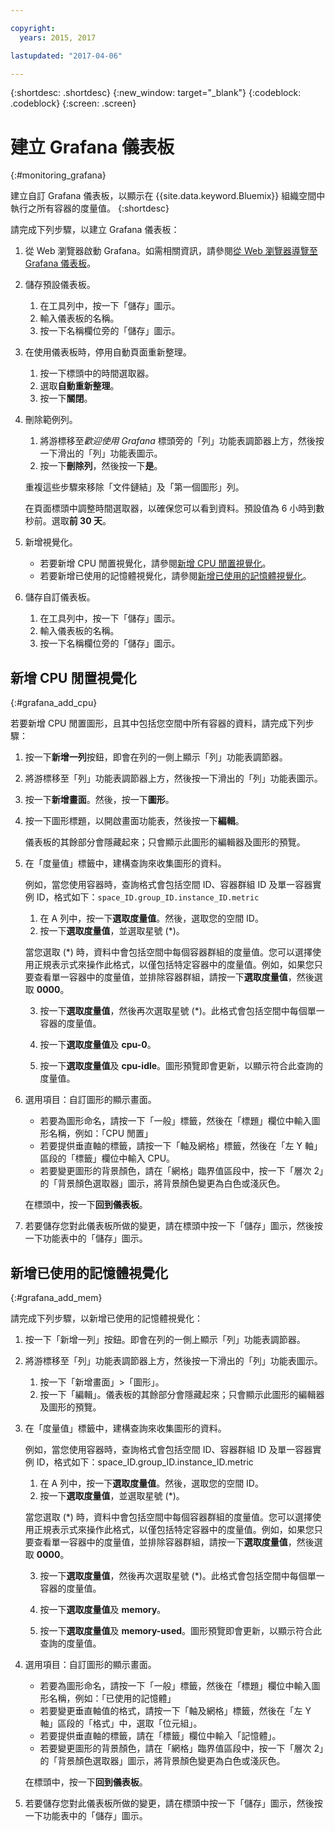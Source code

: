 ```yaml
---

copyright:
  years: 2015, 2017

lastupdated: "2017-04-06"

---
```



{:shortdesc: .shortdesc}
{:new_window: target="_blank"}
{:codeblock: .codeblock}
{:screen: .screen}

# 建立 Grafana 儀表板
{:#monitoring_grafana}

建立自訂 Grafana 儀表板，以顯示在 {{site.data.keyword.Bluemix}} 組織空間中執行之所有容器的度量值。
{:shortdesc}

請完成下列步驟，以建立 Grafana 儀表板：

1. 從 Web 瀏覽器啟動 Grafana。如需相關資訊，請參閱[從 Web 瀏覽器導覽至 Grafana 儀表板](monitoring_analyzing_metrics_grafana.html#launch_grafana_from_browser)。

2. 儲存預設儀表板。

    1. 在工具列中，按一下「儲存」圖示。
    2. 輸入儀表板的名稱。
    3. 按一下名稱欄位旁的「儲存」圖示。
   
3. 在使用儀表板時，停用自動頁面重新整理。 

    1. 按一下標頭中的時間選取器。
    2. 選取**自動重新整理**。
    3. 按一下**關閉**。
 
 5. 刪除範例列。
 
     1. 將游標移至*歡迎使用 Grafana* 標頭旁的「列」功能表調節器上方，然後按一下滑出的「列」功能表圖示。
     2. 按一下**刪除列**，然後按一下**是**。
     
     重複這些步驟來移除「文件鏈結」及「第一個圖形」列。 
     
     在頁面標頭中調整時間選取器，以確保您可以看到資料。預設值為 6 小時到數秒前。選取**前 30 天**。
     
6. 新增視覺化。

    * 若要新增 CPU 閒置視覺化，請參閱[新增 CPU 閒置視覺化](monitoring_grafana.html#grafana_add_cpu)。
    * 若要新增已使用的記憶體視覺化，請參閱[新增已使用的記憶體視覺化](monitoring_grafana.html#grafana_add_mem)。
        
7. 儲存自訂儀表板。

    1. 在工具列中，按一下「儲存」圖示。
    2. 輸入儀表板的名稱。
    3. 按一下名稱欄位旁的「儲存」圖示。
    

## 新增 CPU 閒置視覺化
{:#grafana_add_cpu}

若要新增 CPU 閒置圖形，且其中包括您空間中所有容器的資料，請完成下列步驟：

1. 按一下**新增一列**按鈕，即會在列的一側上顯示「列」功能表調節器。
    
2. 將游標移至「列」功能表調節器上方，然後按一下滑出的「列」功能表圖示。

3. 按一下**新增畫面**。然後，按一下**圖形**。

4. 按一下圖形標題，以開啟畫面功能表，然後按一下**編輯**。 

    儀表板的其餘部分會隱藏起來；只會顯示此圖形的編輯器及圖形的預覽。
    
5. 在「度量值」標籤中，建構查詢來收集圖形的資料。 

    例如，當您使用容器時，查詢格式會包括空間 ID、容器群組 ID 及單一容器實例 ID，格式如下：`space_ID.group_ID.instance_ID.metric`
        
    1. 在 A 列中，按一下**選取度量值**。然後，選取您的空間 ID。
    2. 按一下**選取度量值**，並選取星號 (\*)。
    
    當您選取 (\*) 時，資料中會包括空間中每個容器群組的度量值。您可以選擇使用正規表示式來操作此格式，以僅包括特定容器中的度量值。例如，如果您只要查看單一容器中的度量值，並排除容器群組，請按一下**選取度量值**，然後選取 **0000**。
        
    3. 按一下**選取度量值**，然後再次選取星號 (\*)。此格式會包括空間中每個單一容器的度量值。
        
    4. 按一下**選取度量值**及 **cpu-0**。
        
    5. 按一下**選取度量值**及 **cpu-idle**。圖形預覽即會更新，以顯示符合此查詢的度量值。
    
6. 選用項目：自訂圖形的顯示畫面。
    
    * 若要為圖形命名，請按一下「一般」標籤，然後在「標題」欄位中輸入圖形名稱，例如：「CPU 閒置」
    * 若要提供垂直軸的標籤，請按一下「軸及網格」標籤，然後在「左 Y 軸」區段的「標籤」欄位中輸入 CPU。
    * 若要變更圖形的背景顏色，請在「網格」臨界值區段中，按一下「層次 2」的「背景顏色選取器」圖示，將背景顏色變更為白色或淺灰色。
    
    在標頭中，按一下**回到儀表板**。
    
7. 若要儲存您對此儀表板所做的變更，請在標頭中按一下「儲存」圖示，然後按一下功能表中的「儲存」圖示。


## 新增已使用的記憶體視覺化
{:#grafana_add_mem}

請完成下列步驟，以新增已使用的記憶體視覺化：

1. 按一下「新增一列」按鈕。即會在列的一側上顯示「列」功能表調節器。
   
2. 將游標移至「列」功能表調節器上方，然後按一下滑出的「列」功能表圖示。

    1. 按一下「新增畫面」>「圖形」。
    2. 按一下「編輯」。儀表板的其餘部分會隱藏起來；只會顯示此圖形的編輯器及圖形的預覽。
    
3. 在「度量值」標籤中，建構查詢來收集圖形的資料。 

    例如，當您使用容器時，查詢格式會包括空間 ID、容器群組 ID 及單一容器實例 ID，格式如下：space_ID.group_ID.instance_ID.metric
        
    1. 在 A 列中，按一下**選取度量值**。然後，選取您的空間 ID。
    2. 按一下**選取度量值**，並選取星號 (\*)。
    
    當您選取 (\*) 時，資料中會包括空間中每個容器群組的度量值。您可以選擇使用正規表示式來操作此格式，以僅包括特定容器中的度量值。例如，如果您只要查看單一容器中的度量值，並排除容器群組，請按一下**選取度量值**，然後選取 **0000**。
    
    3. 按一下**選取度量值**，然後再次選取星號 (\*)。此格式會包括空間中每個單一容器的度量值。
        
    4. 按一下**選取度量值**及 **memory**。
        
    5. 按一下**選取度量值**及 **memory-used**。圖形預覽即會更新，以顯示符合此查詢的度量值。
    
6. 選用項目：自訂圖形的顯示畫面。
    
    * 若要為圖形命名，請按一下「一般」標籤，然後在「標題」欄位中輸入圖形名稱，例如：「已使用的記憶體」
    *  若要變更垂直軸值的格式，請按一下「軸及網格」標籤，然後在「左 Y 軸」區段的「格式」中，選取「位元組」。
    * 若要提供垂直軸的標籤，請在「標籤」欄位中輸入「記憶體」。
    * 若要變更圖形的背景顏色，請在「網格」臨界值區段中，按一下「層次 2」的「背景顏色選取器」圖示，將背景顏色變更為白色或淺灰色。
    
    在標頭中，按一下**回到儀表板**。

7. 若要儲存您對此儀表板所做的變更，請在標頭中按一下「儲存」圖示，然後按一下功能表中的「儲存」圖示。

